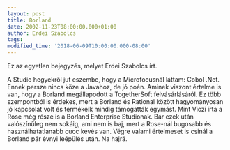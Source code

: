 ```yaml
---
layout: post
title: Borland
date: 2002-11-23T08:00:00.000+01:00
author: Erdei Szabolcs
tags:
modified_time: '2018-06-09T10:00:00.000-08:00'
---
```


Ez az egyetlen bejegyzés, melyet Erdei Szabolcs írt.

A Studio hegyekről jut eszembe, hogy a Microfocusnál láttam: Cobol .Net.
Ennek persze nincs köze a Javahoz, de jó poén. Aminek viszont értelme is
van, hogy a Borland megállapodott a TogetherSoft felvásárlásáról. Ez
több szempontból is érdekes, mert a Borland és Rational között
hagyományosan jó kapcsolat volt és termékeik mindig támogatták egymást.
Mint Viczi írta a Rose még része is a Borland Enterprise Studionak. Bár
ezek után valószínűleg nem sokáig, ami nem is baj, mert a Rose-nál
bugosabb és használhatatlanabb cucc kevés van. Végre valami értelmeset
is csinál a Borland pár évnyi leépülés után. Na hajrá.
